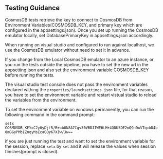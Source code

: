 ## Testing Guidance

CosmosDB tests retrieve the key to connect to CosmosDB from Environment Variables(COSMOSDB_KEY, and primary key which are configured in the appsettings.json).
Once you set up running the CosmosDB emulator locally, set DatabasePrimaryKey in appsettings.json accordingly.

When running on visual studio and configured to run against localhost, we use the CosmosDB emulator without need to set it in advance.

If you change from the Local CosmosDB emulator to an azure instance, or you run the tests outside the pipeline, you have to set the new url in the appsetting.json and also set the environment variable COSMOSDB_KEY before running the tests.

The visual studio test console does not pass the environment variables declared withing the `properties/launchsettings.json` file, for that reason, you have to set the environment variable and restart vistual studio to reload the variables from the environment.

To set the environment variable on windows permanently, you can run the following command in the command prompt:

`setx COSMOSDB_KEY=C2y6yDjf5/R+ob0N8A7Cgv30VRDJIWEHLM+4QDU5DE2nQ9nDuVTqobD4b8mGGyPMbIZnqyMsEcaGQy67XIw/Jw==`

if you are just running the test and want to set the environment variable for the session, replace `setx` by `set` and it will release the values when session finishes(prompt is closed).
 